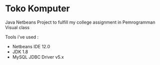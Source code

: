 # Toko Komputer

Java Netbeans Project to fulfill my college assignment in Pemrogramman Visual class

Tools i've used :
- Netbeans IDE 12.0
- JDK 1.8
- MySQL JDBC Driver v5.x
